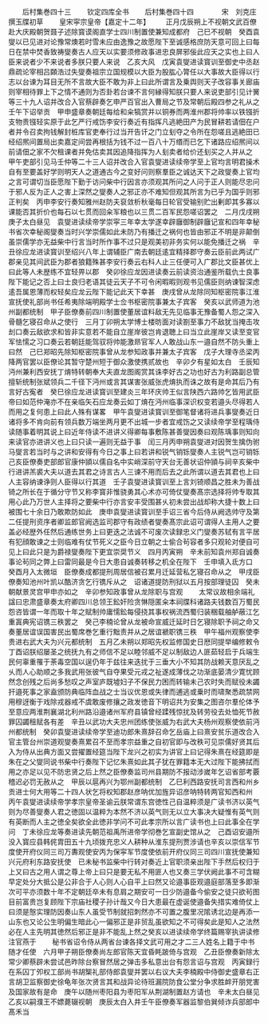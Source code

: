 <!-- { "loadSidebar": true } -->









　　后村集巻四十三
　　钦定四库全书
　　后村集巻四十四　　　　宋　刘克庄　撰玉牒初草
　　皇宋寜宗皇帝【嘉定十二年】
　　正月戊辰朔上不视朝文武百僚赴大庆殿朝贺聂子述除寳谟阁直学士四川制置使兼知成都府　己巳不视朝　癸酉袁燮以已见进对论豫常燠若时雪未应由逸豫之故愿陛下至诚感格庶防天意可回上曰每日在禁中焚香致祷燮奏古人应天以实要须修政事进忠良屏邪佞此应天之实也上曰人臣来说者少不来说者多朕只要人来说　乙亥大风　戊寅袁燮进读寳训至御史中丞赵鼎疏论宰相吕頥浩过失燮奏祖宗立国规模以大臣为股肱心膂任以大事故大臣得以行志以台谏为耳目无所不言故大臣不敢为非上曰此所谓言及乗舆则天子改容事关廊庙则宰相待罪上下之情不通则为否卦若台谏不言何縁得知朕只要人来说吏部引见计黉等三十九人诏并改合入官蔡辟奏乞申严百官出入曹局之节及常朝后殿四参之礼从之　壬午下诏举贡　甲申盛章奏朝廷每给和籴犒赏并以铜券而两淮州郡将帅率以铁镪折支物贵镪轻实原于此乞严行戒饬李安行奏近有指挥凡逃絶田产为民冒耕若请佃在户者并令召卖拘钱解封桩库官吏奉行过当开告讦之门立刬夺之令所在怨嗟且逃絶田已经绍熈间置局出卖嘉定间尝再根括为钱不过一百八十万缗而已乞下诸路应绍熈间以前请佃之家不欠租课者并免估卖其因追降指挥为人刬卖者给价还刬买之人并从之　甲午吏部引见马壬仲等二十三人诏并改合入官袁燮进读续帝学至上官均言明君操术自有至要盖好学则明天人之道通古今之变好问则察羣臣之诚达天下之政燮奏上官均之言可谓切当臣愿陛下勤于访问柴中行因言亦须观其所问之人问于正人则能尽忠问于邪人反为正人之害上深然之燮奏人之邪正亦不难知但观其所言为已乎为国乎则邪正判矣　丙申李安行奏知雅州赵防夫裒敛析秋毫每日轮官受输别贮出剰即其多寡以课能否其折价也每石以七贯而回籴军粮也以三贯二百军民怨嗟诏罢之　二月戊戌朔　庚子太白昼见　袁燮进读续帝学崇寜三年幸太学遂幸辟廱御制辟廱记宣和四年幸秘书省次幸秘阁燮奏当时兴学崇儒如此未防乃有播迁之祸何也皆由邪正不明是非颠倒虽崇儒学亦无益柴中行言当时所作事不过只是观美初非务实何以能免播迁之祸　辛丑徐应龙进读寳训至绍兴八年上谓辅臣广南去朝廷逺宜精择郡守奏云臣前此两试广郡亲见其间武臣为郡者狼籍殊甚李安行奏云右科人止三任便可入广郡比文臣甚优上曰此等人未歴练不宜轻畀以郡　癸卯徐应龙因进读奏云前读资治通鉴所载仇士良事陛下能记之否上曰士良归老语其徒云天子不可令闲暇暇则观书见儒臣则纳谏智深虑逺吾属恩薄而权轻矣应龙云陛下能记此天下幸甚　庚戌曾从龙除同知枢密院事江淮宣抚使礼部尚书任希夷除端明殿学士佥书枢密院事兼太子宾客　癸亥以武师道为池州副都统制　甲子臣僚奏前四川制置使董居谊料敌无先见临事无豫备蜀人怨之深入骨髓乞寝召命从之使行　三月丁卯朔太学博士楼昉面对读劄至事力不敌犹当掩击攻刦口奏云敌欲求和皆非实意若不能自立崖岸彼岂肯退聴上曰当立此崖岸又读至变官军怯懦之习口奏云若朝廷能驾驭将帅能激昻官军人人敢战山东一邉自然不防头重上曰然　己巳郑昭先除知枢密院事曾从龙参知政事并兼太子宾客　戊子大理寺丞梁丙降两官罢以臣僚论其暂守楚州短于御众激使携贰故也　辛卯夕有星如太白　壬辰知沔州兼利西安抚丁焴特转朝奉大夫直龙图阁赏其诛李好古之功也好古为利路副总管擅斩统制张斌领兵二千径下沔州或言其谋害张威张虎焴执而诛之故有是命其后乃有言好古寃者　癸巳徐应龙进读寳训至建炎三年环庆帅王似言陕西六路帅乞皆用武臣帝曰如范仲淹亦不在亲临矢石应龙奏云如丁焴在沔州临事深识权变若邉头尽得若人而用之复何患上曰此人殊有谋畧　甲午袁燮进读寳训至御笔督诸将进兵事燮奏近日诸将多不肯向前有领兵数万端坐两月更不出城一步者宜戒饬之又读续帝学至程瑀侍读随事着明其说上曰近年侍读不进讲义得卿每事敷陈甚善燮因奏曰观陈瑀事则知向来读官亦进讲义也上曰只读一遍则无益于事　闰三月丙申朔袁燮进对因贺生擒伪驸马燮言若当时与之讲和安得有今日之事上曰若讲和锐气销铄燮奏人主锐气岂可销铄　己亥臣僚奏吏部郎官康仲頴以儒自名中实峭深前守天台无善状诏仲頴与祠辛亥柴中行进讲羔裘大夫以道去其君之诗言古人三谏不用而后去之此所谓以道去其君也上曰人主容纳谏诤则人臣得以行其道　壬子袁燮进读寳训至上言刘锜顺昌之胜未为善战锜之所长在于循分守节又称李寳非惟骁勇其心术亦可倚仗燮奏髙宗选择将帅专取其用心此乃万世人主择将之要柴中行亦言安丰受围甚乆初未尝出战却称大捷十数上曰被围七十余日乃敢欺防如此　庚申袁燮进读寳训至手诏三省今后侍从阙选帅守及第二任提刑资序者卿监郎官阙选监司郡守有政绩者燮奏髙宗此诏可谓得人主用人之要盖必经歴外任然后通练世务上曰更迭之法诚不可废次读録忠义门燮奏苏轼有言平居有犯顔敢谏之士则临难有仗节死义之臣今日立朝之士偷合茍容者多只观轮对便自可见上曰此只是为爵禄燮奏陛下更宜崇奨节义　四月丙寅朔　辛未前知袁州郑自诚奏事论茍同之弊上曰雷同最是今日大患自诚奏转移之机全在陛下　壬申填入氐方口　癸酉月入太微垣　臣僚奏成都提刑周居信被召累月迁延营私乞寝召命从之　甲戌臣僚奏知池州叶凯以酷济贪乞行镌斥从之　诏诸道提防刑狱以五月按部理徒囚　癸未朝献景灵宫甲申亦如之　辛卯参知政事曾从龙除职与宫观
　　太常议故相余端礼諡曰忠肃盛章奏太府卿四川总领王鈆奸险贪惏隠匿籴本祠牒科诸路夫钱数百万蜀民怨咨皆谓一年而取十年之赋制帅庸懦鈆每侵挠其事权祸流西蜀归装稇载舳舻蔽江乞重寘典宪诏镌三秩罢之　癸己李楠论曾从龙被命宣威迁延时日乞寝除职予祠之命又奏董居谊误国害民出蜀席巻乞重行黜责并从之居谊褫职镌三秩　甲午福州观察使李贵进右武大夫为兴元都统制　五月乙未朔以郑昭先权监修国史日厯同提举编修敕令丁酉诏朕绍屡圣之统抚九有之师信不足以睦邻威不足以制敌边人匪茹轻启于兵端生民何辜重罹于荼毒空国以逞仍年于兹往来迭扰于三垂大小不知其防战赖天意厌乱之乆而人心助顺之多我武用张彼气自夺果受元戎之祉遂成薄伐之功渐底晏清少寛忧顾然念创残之后尚多愁叹之声室庐既墟妇子不保民力困而转输未己农时失而赋役未蠲扞邉死事之家盍颁防典临阵血战之士当议优恩或失律而逋逃或乗时而啸聚悉疏禁网用穆迓衡于戏除戎器戒不虞敢废修攘之政发徳音下明诏共为安集之图咨尔羣伦体予至意应两淮荆襄湖北利州路沿邉诸州军府县镇曾经蹂残惊扰及转劳役去处恤死节赦罪囚蠲租赋各有差　辛丑以武功大夫忠州团练使张威为右武大夫杨州观察使依前沔州都统制　癸卯袁燮进读续帝学至迪功郎朱熹辞召命乞岳庙上曰熹安贫乐道改合入官主管台州崇道观燮奏熹累召不至而孝宗益重之自初官即与改秩可见崇儒好贤其后入为侍从出典方面又尝擢置经筵当陛下龙兴之初实为讲官上曰记得朱熹在经筵即是朱在之父燮同说书柴中行奏陛下记忆朱熹如此其子犹在罪籍本无大过陛下能拂拭而用之亦足以见不防忠贤之后上然之臣僚奏监司州县期防不报动涉嵗年乞诏省部考覈稽迟必罚无赦从之　甲辰以扈再兴为鄂州副都统制　乙巳利西路安抚司言西和州乡贡进士何大用等二十四人状乞将权知郡赵彦呐优加旌异诏彦呐特转两官知西和州　丙午袁燮进读续帝学孝宗皇帝圣谕云朕常谓东宫徳性己自温粹须是广读书济以英气则为尽善燮奏人君之徳固以温粹为本然不济以英气则无以立大事决大疑惟有英气则有英断而人主之徳全矣欲全此徳非学问不可此孝宗所以言广读书也上曰此事全在学问　丁未徐应龙等奏进读先朝范祖禹所进帝学彻巻乞宣副史馆从之　己酉诏安邉所没入寳应县韩侂胄田五十九顷拨充忠义人耕种从淮东提刑贾涉请也辛亥以崇信军节度使开府仪同三司万夀观使安丙为保寜军节度使依前开府仪同三司四川宣抚使兼知兴元府利东路安抚使　已未秘书监柴中行转对奏近上官职须亲出陛下手然后权归于上又曰古之用人谓之尊上帝上曰只是要无私不用匪人也又奏三学伏阙此事不可含糊早定处分大抵公是公非合于人心则人心自平上曰然又论邉事臣观邉庭部落至多即渐次可平亦须数十年不定朝廷卒未有息肩之期安可一日少防邉备今偷安之徒只欲茍图目前富贵岂复顾陛下宗庙社稷子孙计哉又今日大患最在虚诞使邉备失措实难倚仗上曰须是慤实理防因奏山东人虽受节制就招刺然亦不可置之腹里况隂诱北边是再添一山东也又论公生明偏生暗此心一偏邪正是非贸乱虽欲知之不可得矣此是知人之法然必在人主先明其徳然后邪正是非不能乱上然之癸亥以进读续帝学终篇赐宰执讲读修注官燕于
　　秘书省诏令侍从两省台谏各择文武可用之才二三人姓名上籍于中书随才任使　六月甲子朔臣僚奏尚左郎官陈天宜昏眊跛倚与宫观　乙丑臣僚奏新除太常少卿蔡辟未尝试邑昨除台察冒然居之弹击多私意出台有怨言诏与宫观　丙寅録行在系囚丁夘权工部尚书胡榘礼部侍郎袁燮并罢以右议大夫李楠殿中侍御史盛章右正言胡卫监察御史徐龟年张次贤言其和战异论待班漏院防食公堂分争求胜衅开朋党害及国家故有是命　庚午以随州枣阳县为枣阳军从荆湖制置赵方请也　辛未太白昼见　乙亥以嗣濮王不嫖薨辍视朝　庚辰太白入井壬午臣僚奏军器监黎伯巽倾诈兵部郎中髙禾当

